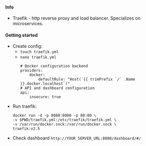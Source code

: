 #### Info
* Traefik - http reverse proxy and load balancer. Specializes on microservices.

#### Getting started
* Create config:
    * `touch traefik.yml`
    * `nano traefik.yml`
        ```
        # Docker configuration backend
        providers:
            docker:
                defaultRule: "Host(`{{ trimPrefix `/` .Name }}.docker.localhost`)"
        # API and dashboard configuration
        api:
            insecure: true
        ```
* Run traefik:
    ```
    docker run -d -p 8080:8080 -p 80:80 \
    -v $PWD/traefik.yml:/etc/traefik/traefik.yml \
    -v /var/run/docker.sock:/var/run/docker.sock \
    traefik:v2.5
    ```
* Check dashboard `http://YOUR_SERVER_URL:8080/dashboard/#/`
